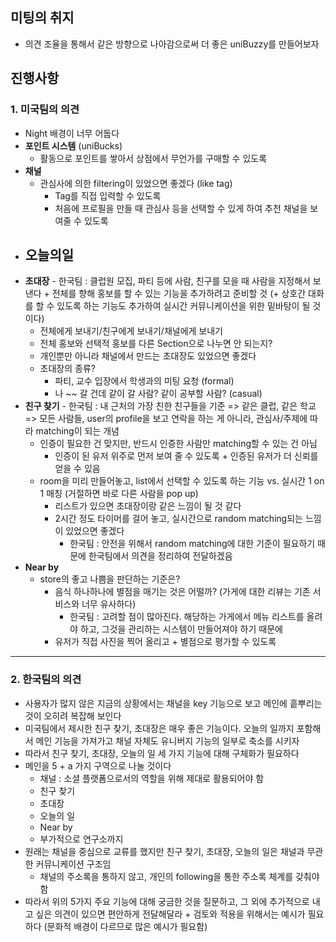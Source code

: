 ## 미팅의 취지

- 의견 조율을 통해서 같은 방향으로 나아감으로써 더 좋은 uniBuzzy를 만들어보자

## 진행사항

### 1. 미국팀의 의견
- Night 배경이 너무 어둡다
- **포인트 시스템** (uniBucks)
	- 활동으로 포인트를 쌓아서 상점에서 무언가를 구매할 수 있도록
- **채널**
	- 관심사에 의한 filtering이 있었으면 좋겠다 (like tag)
		- Tag를 직접 입력할 수 있도록
		- 처음에 프로필을 만들 때 관심사 등을 선택할 수 있게 하여 추천 채널을 보여줄 수 있도록
- **오늘의일**
  	- 
- **초대장** - 한국팀 :  클럽원 모집, 파티 등에 사람, 친구를 모을 때 사람을 지정해서 보낸다 + 전체를 향해 홍보를 할 수 있는 기능을 추가하려고 준비할 것 (+ 상호간 대화를 할 수 있도록 하는 기능도 추가하여 실시간 커뮤니케이션을 위한 밑바탕이 될 것이다)
	- 전체에게 보내기/친구에게 보내기/채널에게 보내기
	- 전체 홍보와 선택적 홍보를 다른 Section으로 나누면 안 되는지?
	- 개인뿐만 아니라 채널에서 만드는 초대장도 있었으면 좋겠다
	- 초대장의 종류?
		- 파티, 교수 입장에서 학생과의 미팅 요청 (formal)
		- 나 ~~ 갈 건데 같이 갈 사람? 같이 공부할 사람? (casual)
- **친구 찾기** - 한국팀 : 내 근처의 가장 친한 친구들을 기준 => 같은 클럽, 같은 학교 => 모든 사람들, user의 profile을 보고 연락을 하는 게 아니라, 관심사/주제에 따라 matching이 되는 개념
	- 인증이 필요한 건 맞지만, 반드시 인증한 사람만 matching할 수 있는 건 아님
		- 인증이 된 유저 위주로 먼저 보여 줄 수 있도록 + 인증된 유저가 더 신뢰를 얻을 수 있음
	- room을 미리 만들어놓고, list에서 선택할 수 있도록 하는 기능 vs. 실시간 1 on 1 매칭 (거절하면 바로 다른 사람을 pop up)
		- 리스트가 있으면 초대장이랑 같은 느낌이 될 것 같다
		- 2시간 정도 타이머를 걸어 놓고, 실시간으로 random matching되는 느낌이 있었으면 좋겠다
			- 한국팀 : 안전을 위해서 random matching에 대한 기준이 필요하기 때문에 한국팀에서 의견을 정리하여 전달하겠음
- **Near by**
	- store의 좋고 나쁨을 판단하는 기준은?
		- 음식 하나하나에 별점을 매기는 것은 어떨까? (가게에 대한 리뷰는 기존 서비스와 너무 유사하다)
			- 한국팀 : 고려할 점이 많아진다. 해당하는 가게에서 메뉴 리스트를 올려야 하고, 그것을 관리하는 시스템이 만들어져야 하기 때문에
		- 유저가 직접 사진을 찍어 올리고 + 별점으로 평가할 수 있도록

---

### 2. 한국팀의 의견
- 사용자가 많지 않은 지금의 상황에서는 채널을 key 기능으로 보고 메인에 흩뿌리는 것이 오히려 복잡해 보인다
- 미국팀에서 제시한 친구 찾기, 초대장은 매우 좋은 기능이다. 오늘의 일까지 포함해서 메인 기능을 가져가고 채널 자체도 유니버지 기능의 일부로 축소를 시키자
- 따라서 친구 찾기, 초대장, 오늘의 일 세 가지 기능에 대해 구체화가 필요하다
- 메인을 5 + a 가지 구역으로 나눌 것이다
	- 채널 : 소셜 플랫폼으로서의 역할을 위해 제대로 활용되어야 함
	- 친구 찾기
	- 초대장
	- 오늘의 일
	- Near by
	- 부가적으로 연구소까지
- 원래는 채널을 중심으로 교류를 했지만 친구 찾기, 초대장, 오늘의 일은 채널과 무관한 커뮤니케이션 구조임
	- 채널의 주소록을 통하지 않고, 개인의 following을 통한 주소록 체계를 갖춰야 함
- 따라서 위의 5가지 주요 기능에 대해 궁금한 것을 질문하고, 그 외에 추가적으로 내고 싶은 의견이 있으면 편안하게 전달해달라 + 검토와 적용을 위해서는 예시가 필요하다 (문화적 배경이 다르므로 많은 예시가 필요함)
